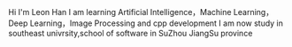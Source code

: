 Hi I'm Leon Han
I am learning Artificial Intelligence，Machine Learning，Deep Learning，Image Processing and cpp development
I am now study in southeast univrsity,school of software in SuZhou JiangSu province
